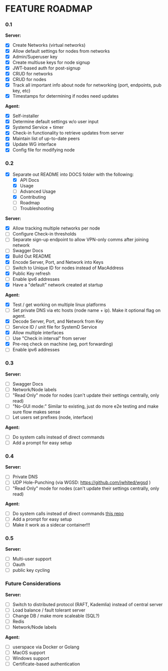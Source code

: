 # FEATURE ROADMAP

### 0.1
**Server:**
 - [x] Create Networks (virtual networks)
 - [x] Allow default settings for nodes from networks
 - [x] Admin/Superuser key
 - [x] Create multiuse keys for node signup
 - [x] JWT-based auth for post-signup
 - [x] CRUD for networks
 - [x] CRUD for nodes
 - [x] Track all important info about node for networking (port, endpoints, pub key, etc)
 - [x] Timestamps for determining if nodes need updates
 
**Agent:**
 - [x] Self-installer
 - [x] Determine default settings w/o user input
 - [x] Systemd Service + timer
 - [x] Check-in functionality to retrieve updates from server
 - [x] Maintain list of up-to-date peers
 - [x] Update WG interface
 - [x] Config file for modifying node 

### 0.2
- [x] Separate out README into DOCS folder with the following:
	- [x] API Docs
	- [x] Usage
	- [ ] Advanced Usage
	- [x] Contributing
	- [ ] Roadmap
	- [ ] Troubleshooting

**Server:**
 - [x] Allow tracking multiple networks per node
 - [ ] Configure Check-in thresholds
 - [ ] Separate sign-up endpoint to allow VPN-only comms after joining network
 - [ ] Swagger Docs
 - [x] Build Out README
 - [x] Encode Server, Port, and Network into Keys
 - [ ] Switch to Unique ID for nodes instead of MacAddress
 - [x] Public Key refresh
 - [ ] Enable  ipv6 addresses
 - [x] Have a "default" network created at startup
 
**Agent:**
 - [x] Test / get working on multiple linux platforms
 - [ ] Set private DNS via etc hosts (node name + ip). Make it optional flag on agent.
 - [x] Decode Server, Port, and Network from Key
 - [ ] Service ID / unit file for SystemD Service
 - [x] Allow multiple interfaces
 - [ ] Use "Check in interval" from server
 - [x] Pre-req check on machine (wg, port forwarding)
 - [ ]  Enable  ipv6 addresses

### 0.3
**Server:**
 - [ ] Swagger Docs
 - [ ] Network/Node labels
 - [ ] "Read Only" mode for nodes (can't update their settings centrally, only read)
 - [ ] "No-GUI mode:" Similar to existing, just do more e2e testing and make sure flow makes sense
 - [ ] Let users set prefixes (node, interface)
 
**Agent:**
 - [ ] Do system calls instead of direct commands
 - [ ] Add a prompt for easy setup

### 0.4
**Server:**
 - [ ] Private  DNS
 - [ ] UDP Hole-Punching (via WGSD: https://github.com/jwhited/wgsd )
 - [ ] "Read Only" mode for nodes (can't update their settings centrally, only read)
 
**Agent:**
 - [ ] Do system calls instead of direct commands [this repo](https://github.com/gravitl/netmaker-ui)
 - [ ] Add a prompt for easy setup
 - [ ] Make it work as a sidecar container!!!

### 0.5
**Server:**
 - [ ] Multi-user support
 - [ ] Oauth
 - [ ] public key cycling
 
### Future Considerations
**Server:**
 - [ ] Switch to distributed protocol (RAFT, Kademlia) instead of central server
 - [ ] Load balance / fault tolerant server
 - [ ] Change DB / make more scaleable (SQL?)
 - [ ] Redis
 - [ ] Network/Node labels
 
**Agent:**
 - [ ] userspace via Docker or Golang
 - [ ] MacOS support
 - [ ] Windows support
 - [ ] Certificate-based authentication
